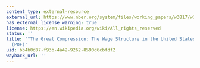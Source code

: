 ```yaml
---
content_type: external-resource
external_url: https://www.nber.org/system/files/working_papers/w3817/w3817.pdf
has_external_license_warning: true
license: https://en.wikipedia.org/wiki/All_rights_reserved
status: ''
title: '"The Great Compression: The Wage Structure in the United States at Mid-century."
  (PDF)'
uid: bb4b0d87-f93b-4a42-9262-8590d6cbfdf2
wayback_url: ''
---
```

